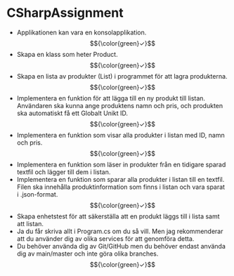 # CSharpAssignment

* Applikationen kan vara en konsolapplikation. $${\color{green}✓}$$
* Skapa en klass som heter Product.  $${\color{green}✓}$$
* Skapa en lista av produkter (List<Product>) i programmet för att lagra produkterna.  $${\color{green}✓}$$
* Implementera en funktion för att lägga till en ny produkt till listan. Användaren ska kunna ange produktens namn och pris, och produkten ska automatiskt få ett Globalt Unikt ID.  $${\color{green}✓}$$
* Implementera en funktion som visar alla produkter i listan med ID, namn och pris.  $${\color{green}✓}$$
* Implementera en funktion som läser in produkter från en tidigare sparad textfil och lägger till dem i listan.
* Implementera en funktion som sparar alla produkter i listan till en textfil. Filen ska innehålla produktinformation som finns i listan och vara sparat i .json-format.  $${\color{green}✓}$$
* Skapa enhetstest för att säkerställa att en produkt läggs till i lista samt att listan.
* Ja du får skriva allt i Program.cs om du så vill. Men jag rekommenderar att du använder dig av olika services för att genomföra detta.
* Du behöver använda dig av Git/GitHub men du behöver endast använda dig av main/master och inte göra olika branches.   $${\color{green}✓}$$
